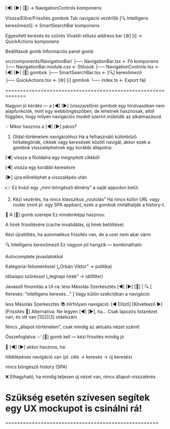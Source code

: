 [◄] [►] [🔄] → NavigationControls komponens

Vissza/Előre/Frissítés gombok
Tab navigáció vezérlők
[🔍 Intelligens keresőmező] → SmartSearchBar komponens

Egyesített keresés és szűrés
Vivaldi-stílusú address bar
[⚙️] [ℹ️] → QuickActions komponens

Beállítások gomb
Információs panel gomb

src/components/NavigationBar/
├── NavigationBar.tsx ← Fő komponens
├── NavigationBar.module.css ← Stílusok
├── NavigationControls.tsx ← [◄] [►] [🔄] gombok
├── SmartSearchBar.tsx ← [🔍] keresőmező  
├── QuickActions.tsx ← [⚙️] [ℹ️] gombok
└── index.ts ← Export fájl

=============================================================

Nagyon jó kérdés — a [◄] [►] (vissza/előre) gombok egy hírolvasóban nem alapfunkciók, mint egy webböngészőben, de lehetnek hasznosak, attól függően, hogy milyen navigációs modell szerint működik az alkalmazásod.

💡 Mikor hasznos a [◄] [►] páros?

1. Oldal-történelem navigációhoz
   Ha a felhasználó különböző hírkategóriák, cikkek vagy keresések között navigál, akkor ezek a gombok visszaléphetnek egy korábbi állapotra:

[◄] vissza a főoldalra egy megnyitott cikkből

[◄] vissza egy korábbi keresésre

[►] újra előreléphet a visszalépés után

👉 Ez kvázi egy „mini-böngésző élmény” a saját appodon belül.

2. Kézi vezérlés, ha nincs klasszikus „routolás”
   Ha nincs külön URL vagy router (mint pl. egy SPA appban), ezek a gombok imitálhatják a history-t.

🔁 A [🔄] gomb szerepe
Ez mindenképp hasznos:

A hírek frissítésére (cache invalidálás, új hírek betöltése)

Kézi újratöltés, ha automatikus frissítés van, de a user nem akar várni

🔍 Intelligens keresőmező
Ez nagyon jól hangzik — kombinálható:

Autocomplete javaslatokkal

Kategória-felismeréssel („Orbán Viktor” → politika)

Időalapú szűréssel („tegnapi hírek” → időfilter)

Javasolt finomítás a UI-ra:
less
Másolás
Szerkesztés
[◄] [►] [🔄] | 🔍 [ Keresés: "intelligens keresés…" ]
Vagy külön szekcióban a navigáció:

less
Másolás
Szerkesztés
📚 Hírfolyam navigáció: [◄ Előző] [Következő ►] [Frissítés 🔄]
Alternatíva: Ne legyen [◄] [►], ha…
Csak lapozós listanézet van, és ott van [1][2][3] oldalszám

Nincs „állapot-történelem”, csak mindig az aktuális nézet számít

Összefoglalva:
✅ [🔄] gomb kell — kézi frissítés mindig jó

🔁 [◄] [►] akkor hasznos, ha:

többlépéses navigáció van (pl. cikk -> keresés -> új keresés)

nincs böngésző history (SPA)

❌ Elhagyható, ha mindig teljesen új nézet van, nincs állapot-visszatérés

# Szükség esetén szívesen segítek egy UX mockupot is csinálni rá!

====================================================
